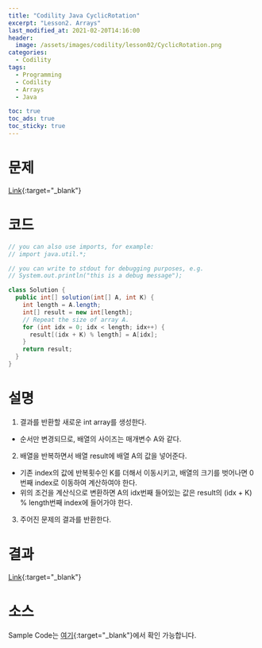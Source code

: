 ```yaml
---
title: "Codility Java CyclicRotation"
excerpt: "Lesson2. Arrays"
last_modified_at: 2021-02-20T14:16:00
header:
  image: /assets/images/codility/lesson02/CyclicRotation.png
categories:
  - Codility
tags:
  - Programming
  - Codility
  - Arrays
  - Java

toc: true
toc_ads: true
toc_sticky: true
---
```

# 문제
[Link](https://app.codility.com/programmers/lessons/2-arrays/cyclic_rotation/){:target="_blank"}

# 코드
```java
// you can also use imports, for example:
// import java.util.*;

// you can write to stdout for debugging purposes, e.g.
// System.out.println("this is a debug message");

class Solution {
  public int[] solution(int[] A, int K) {
    int length = A.length;
    int[] result = new int[length];
    // Repeat the size of array A.
    for (int idx = 0; idx < length; idx++) {
      result[(idx + K) % length] = A[idx];
    }
    return result;
  }
}
```

# 설명
1. 결과를 반환할 새로운 int array를 생성한다.
- 순서만 변경되므로, 배열의 사이즈는 매개변수 A와 같다.
2. 배열을 반복하면서 배열 result에 배열 A의 값을 넣어준다.
- 기존 index의 값에 반복횟수인 K를 더해서 이동시키고, 배열의 크기를 벗어나면 0번째 index로 이동하여 계산하여야 한다.
- 위의 조건을 계산식으로 변환하면 A의 idx번째 들어있는 값은 result의 (idx + K) % length번째 index에 들어가야 한다.
3. 주어진 문제의 결과를 반환한다.

# 결과
[Link](https://app.codility.com/demo/results/trainingUWMRMK-AWK/){:target="_blank"}

# 소스
Sample Code는 [여기](https://github.com/GracefulSoul/codility/blob/master/src/main/java/gracefulsoul/lesson02/CyclicRotation.java){:target="_blank"}에서 확인 가능합니다.